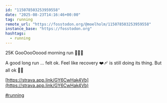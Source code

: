 ```yaml
---
id: "115078503253959558"
date: "2025-08-23T14:16:46+00:00"
tag: running
remote_url: "https://fosstodon.org/@moelholm/115078503253959558"
instance_base: "https://fosstodon.org"
hashtags:
  - running
---
```

25K GooOooOoood morning run 🏃🏽‍♀️ 

A good long run … felt ok. Feel like recovery ❤️‍🩹 is still doing its thing. But all ok 👍🏻 

[https://strava.app.link/GY6CwHak4Vb](https://strava.app.link/GY6CwHak4Vb)

[#running](https://fosstodon.org/tags/running)
